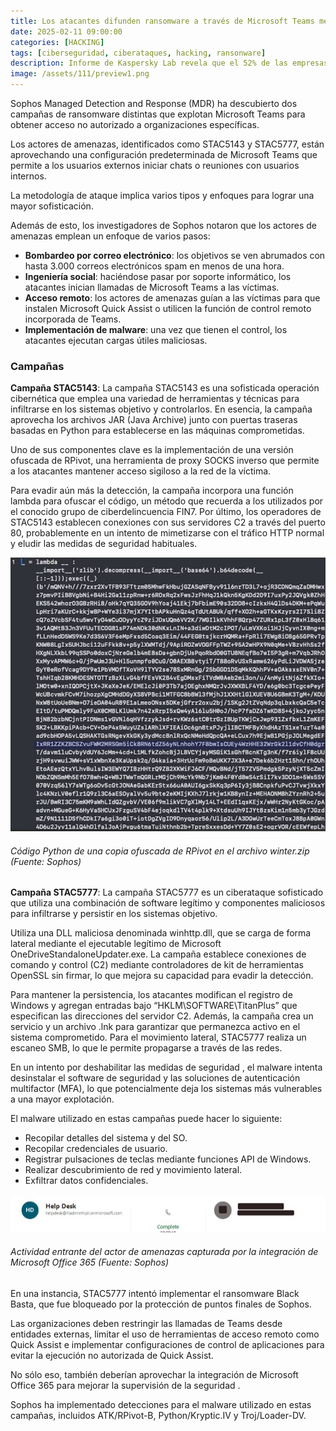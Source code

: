 ```yaml
---
title: Los atacantes difunden ransomware a través de Microsoft Teams mediante llamadas de voz
date: 2025-02-11 09:00:00 
categories: [HACKING]
tags: [ciberseguridad, ciberataques, hacking, ransonware]
description: Informe de Kaspersky Lab revela que el 52% de las empresas admite que el personal es la mayor debilidad de su seguridad informática.
image: /assets/111/preview1.png
---
```


Sophos Managed Detection and Response (MDR) ha descubierto dos campañas de ransomware distintas que explotan Microsoft Teams para obtener acceso no autorizado a organizaciones específicas.

Los actores de amenazas, identificados como STAC5143 y STAC5777, están aprovechando una configuración predeterminada de Microsoft Teams que permite a los usuarios externos iniciar chats o reuniones con usuarios internos.

La metodología de ataque implica varios tipos y enfoques para lograr una mayor sofisticación.

Además de esto, los investigadores de Sophos notaron que los actores de amenazas emplean un enfoque de varios pasos:

- **Bombardeo por correo electrónico**: los objetivos se ven abrumados con hasta 3.000 correos electrónicos spam en menos de una hora.
- **Ingeniería social**: haciéndose pasar por soporte informático, los atacantes inician llamadas de Microsoft Teams a las víctimas.
- **Acceso remoto**: los actores de amenazas guían a las víctimas para que instalen Microsoft Quick Assist o utilicen la función de control remoto incorporada de Teams.
- **Implementación de malware**: una vez que tienen el control, los atacantes ejecutan cargas útiles maliciosas.

### Campañas

**Campaña STAC5143**: La campaña STAC5143 es una sofisticada operación cibernética que emplea una variedad de herramientas y técnicas para infiltrarse en los sistemas objetivo y controlarlos. En esencia, la campaña aprovecha los archivos JAR (Java Archive) junto con puertas traseras basadas en Python para establecerse en las máquinas comprometidas.

Uno de sus componentes clave es la implementación de una versión ofuscada de RPivot, una herramienta de proxy SOCKS inverso que permite a los atacantes mantener acceso sigiloso a la red de la víctima.

Para evadir aún más la detección, la campaña incorpora una función lambda para ofuscar el código, un método que recuerda a los utilizados por el conocido grupo de ciberdelincuencia FIN7. Por último, los operadores de STAC5143 establecen conexiones con sus servidores C2 a través del puerto 80, probablemente en un intento de mimetizarse con el tráfico HTTP normal y eludir las medidas de seguridad habituales.

![Imagen 01](/assets/111/111-01.jpg)
###### _Código Python de una copia ofuscada de RPivot en el archivo winter.zip (Fuente: Sophos)_

**Campaña STAC5777**: La campaña STAC5777 es un ciberataque sofisticado que utiliza una combinación de software legítimo y componentes maliciosos para infiltrarse y persistir en los sistemas objetivo.

Utiliza una DLL maliciosa denominada winhttp.dll, que se carga de forma lateral mediante el ejecutable legítimo de Microsoft OneDriveStandaloneUpdater.exe. La campaña establece conexiones de comando y control (C2) mediante controladores de kit de herramientas OpenSSL sin firmar, lo que mejora su capacidad para evadir la detección.

Para mantener la persistencia, los atacantes modifican el registro de Windows y agregan entradas bajo “HKLM\SOFTWARE\TitanPlus” que especifican las direcciones del servidor C2. Además, la campaña crea un servicio y un archivo .lnk para garantizar que permanezca activo en el sistema comprometido. Para el movimiento lateral, STAC5777 realiza un escaneo SMB, lo que le permite propagarse a través de las redes.

En un intento por deshabilitar las medidas de seguridad , el malware intenta desinstalar el software de seguridad y las soluciones de autenticación multifactor (MFA), lo que potencialmente deja los sistemas más vulnerables a una mayor explotación.

El malware utilizado en estas campañas puede hacer lo siguiente:

- Recopilar detalles del sistema y del SO.
- Recopilar credenciales de usuario.
- Registrar pulsaciones de teclas mediante funciones API de Windows.
- Realizar descubrimiento de red y movimiento lateral.
- Exfiltrar datos confidenciales.

![Imagen 01](/assets/111/111-02.jpg)
###### _Actividad entrante del actor de amenazas capturada por la integración de Microsoft Office 365 (Fuente: Sophos)_

En una instancia, STAC5777 intentó implementar el ransomware Black Basta, que fue bloqueado por la protección de puntos finales de Sophos.

Las organizaciones deben restringir las llamadas de Teams desde entidades externas, limitar el uso de herramientas de acceso remoto como Quick Assist e implementar configuraciones de control de aplicaciones para evitar la ejecución no autorizada de Quick Assist.

No sólo eso, también deberían aprovechar la integración de Microsoft Office 365 para mejorar la supervisión de la seguridad .

Sophos ha implementado detecciones para el malware utilizado en estas campañas, incluidos ATK/RPivot-B, Python/Kryptic.IV y Troj/Loader-DV.




